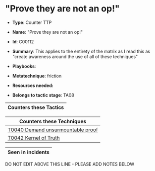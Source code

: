 # "Prove they are not an op!"

* **Type**: Counter TTP

* **Name**: "Prove they are not an op!"

* **Id**: C00112

* **Summary**: This applies to the entirety of the matrix as I read this as "create  awareness around the use of all of these techniques"

* **Playbooks**: 

* **Metatechnique**: friction

* **Resources needed:** 

* **Belongs to tactic stage**: TA08


| Counters these Tactics |
| ---------------------- |



| Counters these Techniques |
| ------------------------- |
| [T0040 Demand unsurmountable proof](../techniques/T0040.md) |
| [T0042 Kernel of Truth](../techniques/T0042.md) |



| Seen in incidents |
| ----------------- |


DO NOT EDIT ABOVE THIS LINE - PLEASE ADD NOTES BELOW